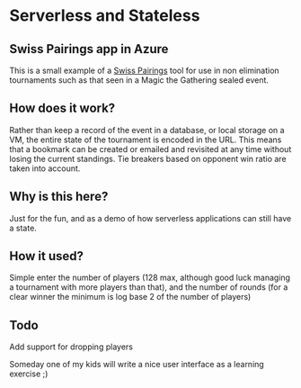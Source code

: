 Serverless and Stateless
========================

Swiss Pairings app in Azure
---------------------------

This is a small example of a [Swiss Pairings](https://en.wikipedia.org/wiki/Swiss-system_tournament) tool for use in non elimination tournaments
such as that seen in a Magic the Gathering sealed event.

How does it work?
-----------------
Rather than keep a record of the event in a database, or local storage on a VM, the entire state of the tournament is encoded in the URL. This means
that a bookmark can be created or emailed and revisited at any time without losing the current standings. Tie breakers based on opponent win ratio
are taken into account.

Why is this here?
-----------------
Just for the fun, and as a demo of how serverless applications can still have a state.

How it used?
------------
Simple enter the number of players (128 max, although good luck managing a tournament with more players than that), and the number of rounds (for a
clear winner the minimum is log base 2 of the number of players)

Todo
----
Add support for dropping players

Someday one of my kids will write a nice user interface as a learning exercise ;)

